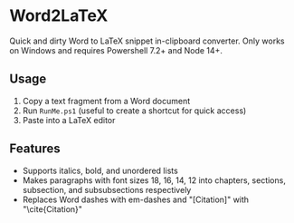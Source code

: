 # Word2LaTeX

Quick and dirty Word to LaTeX snippet in-clipboard converter. Only works on Windows and requires Powershell 7.2+ and Node 14+.

## Usage

1. Copy a text fragment from a Word document
2. Run `RunMe.ps1` (useful to create a shortcut for quick access)
3. Paste into a LaTeX editor

## Features

- Supports italics, bold, and unordered lists
- Makes paragraphs with font sizes 18, 16, 14, 12 into chapters, sections, subsection, and subsubsections respectively
- Replaces Word dashes with em-dashes and "\[Citation\]" with "\cite{Citation}"
